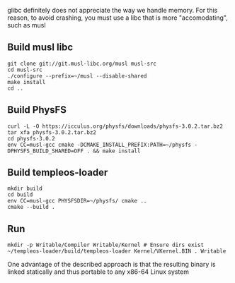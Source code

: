 glibc definitely does not appreciate the way we handle memory.
For this reason, to avoid crashing, you must use a libc that is more "accomodating", such as musl

## Build musl libc

    git clone git://git.musl-libc.org/musl musl-src
    cd musl-src
    ./configure --prefix=~/musl --disable-shared
    make install
    cd ..

## Build PhysFS

    curl -L -O https://icculus.org/physfs/downloads/physfs-3.0.2.tar.bz2
    tar xfa physfs-3.0.2.tar.bz2
    cd physfs-3.0.2
    env CC=musl-gcc cmake -DCMAKE_INSTALL_PREFIX:PATH=~/physfs -DPHYSFS_BUILD_SHARED=OFF . && make install

## Build templeos-loader

    mkdir build
    cd build
    env CC=musl-gcc PHYSFSDIR=~/physfs/ cmake ..
    cmake --build .

## Run

    mkdir -p Writable/Compiler Writable/Kernel # Ensure dirs exist
    ~/templeos-loader/build/templeos-loader Kernel/VKernel.BIN . Writable

One advantage of the described approach is that the resulting binary is linked statically and thus portable to any x86-64 Linux system
